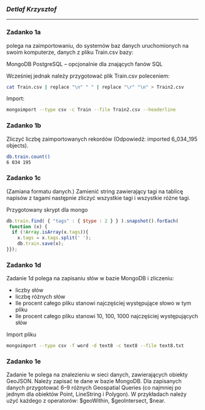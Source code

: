 ### *Detlaf Krzysztof*

----

### Zadanko 1a

polega na zaimportowaniu, do systemów baz danych uruchomionych na swoim komputerze, danych z pliku Train.csv bazy:

MongoDB
PostgreSQL – opcjonalnie dla znających fanów SQL

Wcześniej jednak należy przygotować plik Train.csv poleceniem:

```sh
cat Train.csv | replace "\n" " " | replace "\r" "\n" > Train2.csv
```

Import:

```sh
mongoimport --type csv -c Train --file Train2.csv --headerline
```


### Zadanko 1b
Zliczyć liczbę zaimportowanych rekordów (Odpowiedź: imported 6_034_195 objects).

```sh
db.train.count()
6 034 195
```

### Zadanko 1c

(Zamiana formatu danych.) Zamienić string zawierający tagi na tablicę napisów z tagami następnie zliczyć wszystkie tagi i wszystkie różne tagi. 

Przygotowany skrypt dla mongo
```js
db.train.find( { "tags" : { $type : 2 } } ).snapshot().forEach(
 function (x) {
  if (!Array.isArray(x.tags)){
    x.tags = x.tags.split(' ');
    db.train.save(x);
}});
```




### Zadanko 1d
Zadanie 1d polega na zapisaniu słów w bazie MongoDB i zliczeniu: 
- liczby słów
- liczbę różnych słów
- Ile procent całego pliku stanowi najczęściej występujące słowo w tym pliku
- Ile procent całego pliku stanowi 10, 100, 1000 najczęściej występujących słów

Import pliku

```sh
mongoimport --type csv -f word -d text8 -c text8 --file text8.txt
```


### Zadanko 1e
Zadanie 1e polega na znalezieniu w sieci danych, zawierających obiekty GeoJSON. Należy zapisać te dane w bazie MongoDB.
Dla zapisanych danych przygotować 6–9 różnych Geospatial Queries (co najmniej po jednym dla obiektów Point, LineString i Polygon).
W przykładach należy użyć każdego z operatorów: $geoWithin, $geoIntersect, $near.
